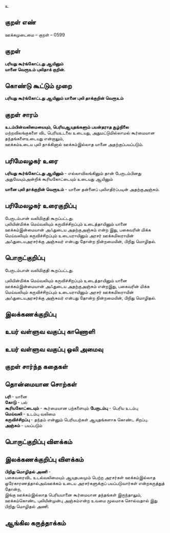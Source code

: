 உ

## குறள் எண் 

ஊக்கமுடைமை  – குறள் – 0599  

## குறள் 

**பரியது கூர்ங்கோட்டது ஆயினும்  
யானை வெரூஉம் புலிதாக் குறின்.**  

## கொண்டு கூட்டும் முறை

**பரியது கூர்ங்கோட்டது ஆயினும் யானை புலி தாக்குறின் வெரூஉம்**  

## குறள் சாரம் 

**உடம்பின்வலிமையையும், பெரியஆயுதங்களும் பயன்தராத சூழ்நிலை**  
மற்றவிலங்குகளை விட பெரியஉடலை உடையது, அதுமட்டுமில்லாமல் கூர்மையான தந்தங்களைஉடையது என்றாலும்,  
ஊக்கம்உடைய புலி தாக்கினால் ஊக்கம்இல்லாத யானை அதற்குப்பயப்படும்.  

## பரிமேலழகர் உரை

**பரியது கூர்ங்கோட்டது ஆயினும்** - எல்லாவிலங்கினும் தான் பேருடம்பினது அதுவேயும்அன்றிக் கூரியகோட்டையும் உடையது ஆயினும்  

**யானை புலி தாக்குறின் வெரூஉம்** - யானை தன்னைப் புலிஎதிர்ப்படின் அதற்குஅஞ்சும். 

## பரிமேலழகர் உரைகுறிப்பு   

பேருடம்பான் வலிமிகுதி கூறப்பட்டது.  
புலியின்மிக்க மெய்வலியும் கருவிச்சிறப்பும் உடைத்தாயினும் யானை ஊக்கம்இன்மையான் அஃதுடைய அதற்குஅஞ்சும் என்ற இது, பகைவரின் மிக்க மெய்வலியும் கருவிச்சிறப்பும் உடையராயினும் அரசர் ஊக்கமிலராயின் அஃதுடையஅரசர்க்கு அஞ்சுவர் என்பது தோன்ற நின்றமையின், பிறிது மொழிதல்.    

## பொருட்குறிப்பு 

பேருடம்பான் வலிமிகுதி கூறப்பட்டது. 

புலியின்மிக்க மெய்வலியும் கருவிச்சிறப்பும் உடைத்தாயினும் யானை ஊக்கம்இன்மையான் அஃதுடைய அதற்குஅஞ்சும் என்றஇது, பகைவரின் மிக்க மெய்வலியும் கருவிச்சிறப்பும் உடையராயினும் அரசர் ஊக்கமிலராயின் அஃதுடையஅரசர்க்கு அஞ்சுவர் என்பது தோன்ற நின்றமையின், பிறிது மொழிதல்.      

## இலக்கணக்குறிப்பு  


## உயர் வள்ளுவ வகுப்பு காணொளி


## உயர் வள்ளுவ வகுப்பு ஒலி அமைவு 

 
## குறள் சார்ந்த கதைகள் 


## தொன்மையான சொற்கள்

**பரி** - யானை   
**கோடு** - பல்   
**கூரியகோட்டையும்** - கூர்மையான பற்களையும் 
**பேருடம்பு** - பெரிய உடம்பு   
**மெய்வலி** - உடம்பு வலிமை    
**கருவிச்சிறப்பு** - தந்தம் என்னும் பெரியபற்கள் ஆயுதங்களாக கொண்ட சிறப்பு.  
**அஞ்சும்** - பயப்படும்   

## பொருட்குறிப்பு விளக்கம்


## இலக்கணக்குறிப்பு விளக்கம்

**பிறிது மொழிதல் அணி** -     
பகைவரைவிட உடல்வலிமையும் ஆயுதபலமும் பெற்ற அரசர்கள் ஊக்கம்இல்லாத ஒரேகாரணத்தால்அவ்ஊக்கம் உடைய அரசர்களுக்குப் பயப்படுவார்கள் என்றகருத்துத் தோன்ற,  
இங்கு ஊக்கம்இல்லாத பெரியயானை கூர்மையான தந்தங்கள் இருந்தாலும், ஊக்கம்கொண்ட புலியின்முன்பு அஞ்சும்என்ற உவமை மூலமாக சொல்வதால் இது பிறிது மொழிதல் அணி.  


## ஆங்கில கருத்தாக்கம் 


